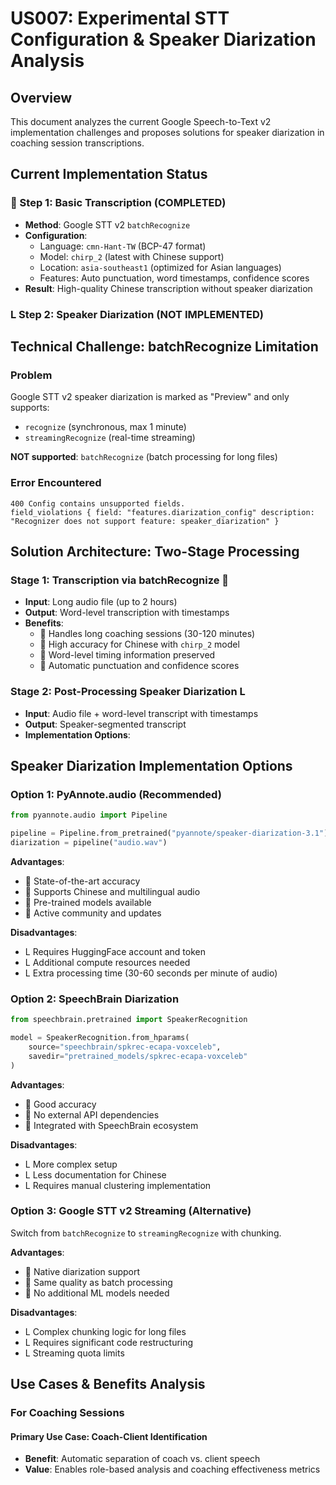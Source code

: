 # US007: Experimental STT Configuration & Speaker Diarization Analysis

## Overview

This document analyzes the current Google Speech-to-Text v2 implementation challenges and proposes solutions for speaker diarization in coaching session transcriptions.

## Current Implementation Status

###  Step 1: Basic Transcription (COMPLETED)
- **Method**: Google STT v2 `batchRecognize`
- **Configuration**: 
  - Language: `cmn-Hant-TW` (BCP-47 format)
  - Model: `chirp_2` (latest with Chinese support)
  - Location: `asia-southeast1` (optimized for Asian languages)
  - Features: Auto punctuation, word timestamps, confidence scores
- **Result**: High-quality Chinese transcription without speaker diarization

### L Step 2: Speaker Diarization (NOT IMPLEMENTED)

## Technical Challenge: batchRecognize Limitation

### Problem
Google STT v2 speaker diarization is marked as "Preview" and only supports:
- `recognize` (synchronous, max 1 minute)
- `streamingRecognize` (real-time streaming)

**NOT supported**: `batchRecognize` (batch processing for long files)

### Error Encountered
```
400 Config contains unsupported fields. 
field_violations { field: "features.diarization_config" description: "Recognizer does not support feature: speaker_diarization" }
```

## Solution Architecture: Two-Stage Processing

### Stage 1: Transcription via batchRecognize 
- **Input**: Long audio file (up to 2 hours)
- **Output**: Word-level transcription with timestamps
- **Benefits**:
  -  Handles long coaching sessions (30-120 minutes)
  -  High accuracy for Chinese with `chirp_2` model
  -  Word-level timing information preserved
  -  Automatic punctuation and confidence scores

### Stage 2: Post-Processing Speaker Diarization L
- **Input**: Audio file + word-level transcript with timestamps
- **Output**: Speaker-segmented transcript
- **Implementation Options**:

## Speaker Diarization Implementation Options

### Option 1: PyAnnote.audio (Recommended)
```python
from pyannote.audio import Pipeline

pipeline = Pipeline.from_pretrained("pyannote/speaker-diarization-3.1")
diarization = pipeline("audio.wav")
```

**Advantages**:
-  State-of-the-art accuracy
-  Supports Chinese and multilingual audio
-  Pre-trained models available
-  Active community and updates

**Disadvantages**:
- L Requires HuggingFace account and token
- L Additional compute resources needed
- L Extra processing time (30-60 seconds per minute of audio)

### Option 2: SpeechBrain Diarization
```python
from speechbrain.pretrained import SpeakerRecognition

model = SpeakerRecognition.from_hparams(
    source="speechbrain/spkrec-ecapa-voxceleb", 
    savedir="pretrained_models/spkrec-ecapa-voxceleb"
)
```

**Advantages**:
-  Good accuracy
-  No external API dependencies
-  Integrated with SpeechBrain ecosystem

**Disadvantages**:
- L More complex setup
- L Less documentation for Chinese
- L Requires manual clustering implementation

### Option 3: Google STT v2 Streaming (Alternative)
Switch from `batchRecognize` to `streamingRecognize` with chunking.

**Advantages**:
-  Native diarization support
-  Same quality as batch processing
-  No additional ML models needed

**Disadvantages**:
- L Complex chunking logic for long files
- L Requires significant code restructuring
- L Streaming quota limits

## Use Cases & Benefits Analysis

### For Coaching Sessions

#### Primary Use Case: Coach-Client Identification
- **Benefit**: Automatic separation of coach vs. client speech
- **Value**: Enables role-based analysis and coaching effectiveness metrics
